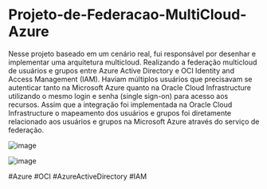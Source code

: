 # Projeto-de-Federacao-MultiCloud-Azure
Nesse projeto baseado em um cenário real, fui responsável por desenhar e implementar uma arquitetura multicloud. Realizando a federação multicloud de usuários e grupos entre Azure Active Directory e OCI Identity and Access Management (IAM).
Haviam múltiplos usuários que precisavam se autenticar tanto na Microsoft Azure quanto na Oracle Cloud Infrastructure utilizando o mesmo login e senha (single sign-on) para acesso aos recursos. Assim que a integração foi implementada na Oracle Cloud Infrastructure o mapeamento dos usuários e grupos foi diretamente relacionado aos usuários e grupos na Microsoft Azure através do serviço de federação.

![image](https://github.com/user-attachments/assets/81a40457-bb5d-4c23-9535-a2ea33ed7c4f)

![image](https://github.com/user-attachments/assets/aa90973e-c097-4d63-9cc7-a29365bb578f)

#Azure #OCI #AzureActiveDirectory #IAM
